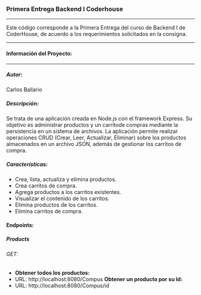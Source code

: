 ### Primera Entrega Backend I Coderhouse 
_______________________________________________________________________________________________________________________________________________________________________________________________________________________

Este código corresponde a la Primera Entrega del curso de Backend I de CoderHouse, de acuerdo a los requerimientos solicitados en la consigna.
_________________________________________________________________________________________________________________________________________________________________________________________

#### Información del Proyecto:
____________________________________________________________________________________________________________________________________________________________________________________________
##### Autor:
Carlos Ballario

##### Descripción:
Se trata de una aplicación creada en Node.js con el framework Express. Su objetivo es administrar productos y un carritode compras mediante la persistencia en un sistema de archivos. La aplicación permite realizar operaciones CRUD (Crear, Leer, Actualizar, Eliminar) sobre los productos almacenados en un archivo JSON, además de gestionar los carritos de compra. 

##### Características:
- Crea, lista, actualiza y elimina productos.
- Crea carritos de compra.
- Agrega productos a los carritos existentes.
- Visualizar el contenido de los carritos.
- Elimina productos de los carritos.
- Elimina carritos de compra.

#### Endpoints:
##### Products
###### GET:
- **Obtener todos los productos:**
- URL: http://localhost:8080/Compus
**Obtener un producto por su Id:**
- URL: http://localhost:8080/Compus/id

